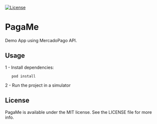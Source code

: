 [![License](https://img.shields.io/github/license/glm4/PagaMe.svg)](https://github.com/rootstrap/PagaMe/blob/master/LICENSE.md)

# PagaMe
Demo App using MercadoPago API. 

## Usage

1 - Install dependencies:

```
   pod install
```

2 - Run the project in a simulator


## License

PagaMe is available under the MIT license. See the LICENSE file for more info.

